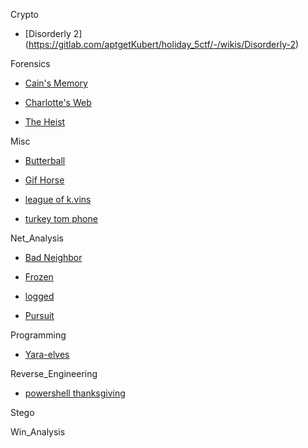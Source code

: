 Crypto
- [Disorderly 2]
(https://gitlab.com/aptgetKubert/holiday_5ctf/-/wikis/Disorderly-2)

Forensics

- [Cain's Memory](https://gitlab.com/aptgetKubert/holiday_5ctf/-/wikis/forensics-cainsmemory)

- [Charlotte's Web](https://gitlab.com/aptgetKubert/holiday_5ctf/-/wikis/forensics-charlottesweb)

- [The Heist](https://gitlab.com/aptgetKubert/holiday_5ctf/-/wikis/forensics-the_heist)

Misc

- [Butterball](https://gitlab.com/aptgetKubert/holiday_5ctf/-/wikis/OSINT-ButterBall)

- [Gif Horse](https://gitlab.com/aptgetKubert/holiday_5ctf/-/wikis/MISC-gifhorse)

- [league of k.vins](https://gitlab.com/aptgetKubert/holiday_5ctf/-/wikis/OSINT-kvins)

- [turkey tom phone](https://gitlab.com/aptgetKubert/holiday_5ctf/-/wikis/OSINT-turkeytom)

Net_Analysis

- [Bad Neighbor](https://gitlab.com/aptgetKubert/holiday_5ctf/-/wikis/net_analysis-badneighbor)

- [Frozen](https://gitlab.com/aptgetKubert/holiday_5ctf/-/wikis/net_analysis-frozen)

- [logged](https://gitlab.com/aptgetKubert/holiday_5ctf/-/wikis/net_analysis-logged)

- [Pursuit](https://gitlab.com/aptgetKubert/holiday_5ctf/-/wikis/net_analysis-pursuit)

Programming

- [Yara-elves](https://gitlab.com/aptgetKubert/holiday_5ctf/-/wikis/prog-yara_elves)

Reverse_Engineering

- [powershell thanksgiving](https://gitlab.com/aptgetKubert/holiday_5ctf/-/wikis/rev_eng_powershell_thanksgiving)

Stego

Win_Analysis

